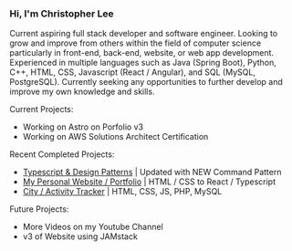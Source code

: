 ### Hi, I'm Christopher Lee

Current aspiring full stack developer and software engineer. Looking to grow and improve from others within the field of computer science particularly in front-end, back-end, website, or web app development. Experienced in multiple languages such as Java (Spring Boot), Python, C++, HTML, CSS, Javascript (React / Angular), and SQL (MySQL, PostgreSQL). Currently seeking any opportunities to further develop and improve my own knowledge and skills.

Current Projects:
* Working on Astro on Porfolio v3
* Working on AWS Solutions Architect Certification

Recent Completed Projects:
* [Typescript & Design Patterns](https://github.com/christophermlee2/TypescriptDesignPatterns) | Updated with NEW Command Pattern
* [My Personal Website / Portfolio](https://www.choicespecs.com) | HTML / CSS to React / Typescript
* [City / Activity Tracker](https://github.com/christophermlee2/cityActivityTracker) | HTML, CSS, JS, PHP, MySQL


Future Projects:
* More Videos on my Youtube Channel
* v3 of Website using JAMstack


